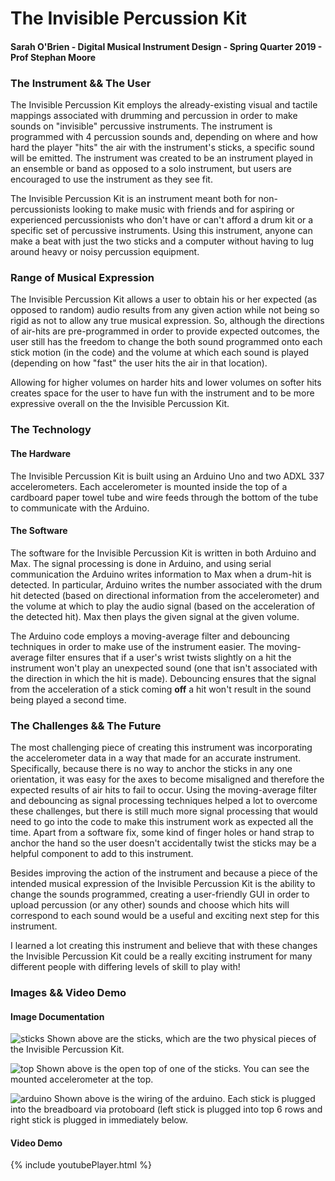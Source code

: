 # The Invisible Percussion Kit
#### Sarah O'Brien - Digital Musical Instrument Design - Spring Quarter 2019 - Prof Stephan Moore

### The Instrument && The User

The Invisible Percussion Kit employs the already-existing visual and tactile mappings associated with drumming and percussion in order to make sounds on "invisible" percussive instruments. The instrument is programmed with 4 percussion sounds and, depending on where and how hard the player "hits" the air with the instrument's sticks, a specific sound will be emitted. The instrument was created to be an instrument played in an ensemble or band as opposed to a solo instrument, but users are encouraged to use the instrument as they see fit.

The Invisible Percussion Kit is an instrument meant both for non-percussionists looking to make music with friends and for aspiring or experienced percussionists who don't have or can't afford a drum kit or a specific set of percussive instruments. Using this instrument, anyone can make a beat with just the two sticks and a computer without having to lug around heavy or noisy percussion equipment.

### Range of Musical Expression

The Invisible Percussion Kit allows a user to obtain his or her expected (as opposed to random) audio results from any given action while not being so rigid as not to allow any true musical expression. So, although the directions of air-hits are pre-programmed in order to provide expected outcomes, the user still has the freedom to change the both sound programmed onto each stick motion (in the code) and the  volume at which each sound is played (depending on how "fast" the user hits the air in that location). 

Allowing for higher volumes on harder hits and lower volumes on softer hits creates space for the user to have fun with the instrument and to be more expressive overall on the the Invisible Percussion Kit. 

### The Technology

#### The Hardware

The Invisible Percussion Kit is built using an Arduino Uno and two ADXL 337 accelerometers. Each accelerometer is mounted inside the top of a cardboard paper towel tube and wire feeds through the bottom of the tube to communicate with the Arduino.

#### The Software

The software for the Invisible Percussion Kit is written in both Arduino and Max. The signal processing is done in Arduino, and using serial communication the Arduino writes information to Max when a drum-hit is detected. In particular, Arduino writes the number associated with the drum hit detected (based on directional information from the accelerometer) and the volume at which to play the audio signal (based on the acceleration of the detected hit). Max then plays the given signal at the given volume. 

The Arduino code employs a moving-average filter and debouncing techniques in order to make use of the instrument easier. The moving-average filter ensures that if a user's wrist twists slightly on a hit the instrument won't play an unexpected sound (one that isn't associated with the direction in which the hit is made). Debouncing ensures that the signal from the acceleration of a stick coming __off__ a hit won't result in the sound being played a second time.

### The Challenges && The Future

The most challenging piece of creating this instrument was incorporating the accelerometer data in a way that made for an accurate instrument. Specifically, because there is no way to anchor the sticks in any one orientation, it was easy for the axes to become misaligned and therefore the expected results of air hits to fail to occur. Using the moving-average filter and debouncing as signal processing techniques helped a lot to overcome these challenges, but there is still much more signal processing that would need to go into the code to make this instrument work as expected all the time. Apart from a software fix, some kind of finger holes or hand strap to anchor the hand so the user doesn't accidentally twist the sticks may be a helpful component to add to this instrument.

Besides improving the action of the instrument and because a piece of the intended musical expression of the Invisible Percussion Kit is the ability to change the sounds programmed, creating a user-friendly GUI in order to upload percussion (or any other) sounds and choose which hits will correspond to each sound would be a useful and exciting next step for this instrument.

I learned a lot creating this instrument and believe that with these changes the Invisible Percussion Kit could be a really exciting instrument for many different people with differing levels of skill to play with!

### Images && Video Demo

#### Image Documentation
![sticks](/images/sticks.jpg)
Shown above are the sticks, which are the two physical pieces of the Invisible Percussion Kit.

![top](/images/top.jpg)
Shown above is the open top of one of the sticks. You can see the mounted accelerometer at the top.

![arduino](/images/arduino.jpg)
Shown above is the wiring of the arduino. Each stick is plugged into the breadboard via protoboard (left stick is plugged into top 6 rows and right stick is plugged in immediately below.

#### Video Demo
{% include youtubePlayer.html %}
